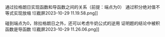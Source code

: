 通过拉格朗日实现函数和导函数之间的关系（前提：端点为0）
通过积分绝对值不等式实现放缩
![[截屏2023-10-29 11.19.58.png]]

碰到端点为0，除拉格朗日之外，还可以考虑牛奶公式的逆用
证明题的结论中被积函数是导函数
![[截屏2023-10-29 11.26.06.png]]